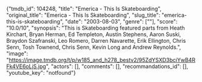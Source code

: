 {"tmdb_id": 104248, "title": "Emerica - This Is Skateboarding", "original_title": "Emerica - This Is Skateboarding", "slug_title": "emerica-this-is-skateboarding", "date": "2003-08-03", "genre": [""], "score": "10.0/10", "synopsis": "This is Skateboarding featured parts from Heath Kirchart, Bryan Herman, Ed Templeton, Austin Stephens, Aaron Suski, Braydon Szafranski, Leo Romero, Darren Navarette, Erik Ellington, Chris Senn, Tosh Townend, Chris Senn, Kevin Long and Andrew Reynolds.", "image": "https://image.tmdb.org/t/p/w185_and_h278_bestv2/95ZdYSXD3bciYwB4RFk4VE6oLjS.jpg", "actors": [], "comments": [], "recommandations_id": [], "youtube_key": "notfound"}